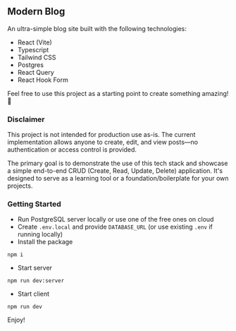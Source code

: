 ## Modern Blog

An ultra-simple blog site built with the following technologies:
 * React (Vite)
 * Typescript
 * Tailwind CSS
 * Postgres
 * React Query
 * React Hook Form

Feel free to use this project as a starting point to create something amazing! 🚀

### Disclaimer
This project is not intended for production use as-is. The current implementation allows anyone to create, edit, and view posts—no authentication or access control is provided.

The primary goal is to demonstrate the use of this tech stack and showcase a simple end-to-end CRUD (Create, Read, Update, Delete) application. It's designed to serve as a learning tool or a foundation/boilerplate for your own projects.

### Getting Started

* Run PostgreSQL server locally or use one of the free ones on cloud
* Create `.env.local` and provide `DATABASE_URL` (or use existing `.env` if running locally)
* Install the package
```
npm i
```
* Start server
```
npm run dev:server
```
* Start client
```
npm run dev
```

Enjoy!
